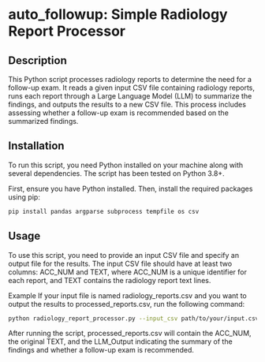 # auto_followup: Simple Radiology Report Processor

## Description
This Python script processes radiology reports to determine the need for a follow-up exam. It reads a given input CSV file containing radiology reports, runs each report through a Large Language Model (LLM) to summarize the findings, and outputs the results to a new CSV file. This process includes assessing whether a follow-up exam is recommended based on the summarized findings.

## Installation
To run this script, you need Python installed on your machine along with several dependencies. The script has been tested on Python 3.8+.

First, ensure you have Python installed. Then, install the required packages using pip:

```bash
pip install pandas argparse subprocess tempfile os csv
```

## Usage
To use this script, you need to provide an input CSV file and specify an output file for the results. The input CSV file should have at least two columns: ACC_NUM and TEXT, where ACC_NUM is a unique identifier for each report, and TEXT contains the radiology report text lines.

Example
If your input file is named radiology_reports.csv and you want to output the results to processed_reports.csv, run the following command:
```bash
python radiology_report_processor.py --input_csv path/to/your/input.csv --output_csv path/to/your/output.csv
```

After running the script, processed_reports.csv will contain the ACC_NUM, the original TEXT, and the LLM_Output indicating the summary of the findings and whether a follow-up exam is recommended.
